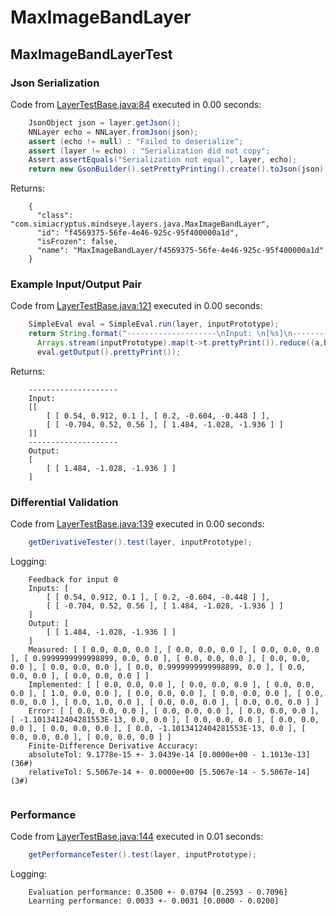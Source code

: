 # MaxImageBandLayer
## MaxImageBandLayerTest
### Json Serialization
Code from [LayerTestBase.java:84](../../../../../../../../MindsEye/src/test/java/com/simiacryptus/mindseye/layers/LayerTestBase.java#L84) executed in 0.00 seconds: 
```java
    JsonObject json = layer.getJson();
    NNLayer echo = NNLayer.fromJson(json);
    assert (echo != null) : "Failed to deserialize";
    assert (layer != echo) : "Serialization did not copy";
    Assert.assertEquals("Serialization not equal", layer, echo);
    return new GsonBuilder().setPrettyPrinting().create().toJson(json);
```

Returns: 

```
    {
      "class": "com.simiacryptus.mindseye.layers.java.MaxImageBandLayer",
      "id": "f4569375-56fe-4e46-925c-95f400000a1d",
      "isFrozen": false,
      "name": "MaxImageBandLayer/f4569375-56fe-4e46-925c-95f400000a1d"
    }
```



### Example Input/Output Pair
Code from [LayerTestBase.java:121](../../../../../../../../MindsEye/src/test/java/com/simiacryptus/mindseye/layers/LayerTestBase.java#L121) executed in 0.00 seconds: 
```java
    SimpleEval eval = SimpleEval.run(layer, inputPrototype);
    return String.format("--------------------\nInput: \n[%s]\n--------------------\nOutput: \n%s",
      Arrays.stream(inputPrototype).map(t->t.prettyPrint()).reduce((a,b)->a+",\n"+b).get(),
      eval.getOutput().prettyPrint());
```

Returns: 

```
    --------------------
    Input: 
    [[
    	[ [ 0.54, 0.912, 0.1 ], [ 0.2, -0.604, -0.448 ] ],
    	[ [ -0.704, 0.52, 0.56 ], [ 1.484, -1.028, -1.936 ] ]
    ]]
    --------------------
    Output: 
    [
    	[ [ 1.484, -1.028, -1.936 ] ]
    ]
```



### Differential Validation
Code from [LayerTestBase.java:139](../../../../../../../../MindsEye/src/test/java/com/simiacryptus/mindseye/layers/LayerTestBase.java#L139) executed in 0.00 seconds: 
```java
    getDerivativeTester().test(layer, inputPrototype);
```
Logging: 
```
    Feedback for input 0
    Inputs: [
    	[ [ 0.54, 0.912, 0.1 ], [ 0.2, -0.604, -0.448 ] ],
    	[ [ -0.704, 0.52, 0.56 ], [ 1.484, -1.028, -1.936 ] ]
    ]
    Output: [
    	[ [ 1.484, -1.028, -1.936 ] ]
    ]
    Measured: [ [ 0.0, 0.0, 0.0 ], [ 0.0, 0.0, 0.0 ], [ 0.0, 0.0, 0.0 ], [ 0.9999999999998899, 0.0, 0.0 ], [ 0.0, 0.0, 0.0 ], [ 0.0, 0.0, 0.0 ], [ 0.0, 0.0, 0.0 ], [ 0.0, 0.9999999999998899, 0.0 ], [ 0.0, 0.0, 0.0 ], [ 0.0, 0.0, 0.0 ] ]
    Implemented: [ [ 0.0, 0.0, 0.0 ], [ 0.0, 0.0, 0.0 ], [ 0.0, 0.0, 0.0 ], [ 1.0, 0.0, 0.0 ], [ 0.0, 0.0, 0.0 ], [ 0.0, 0.0, 0.0 ], [ 0.0, 0.0, 0.0 ], [ 0.0, 1.0, 0.0 ], [ 0.0, 0.0, 0.0 ], [ 0.0, 0.0, 0.0 ] ]
    Error: [ [ 0.0, 0.0, 0.0 ], [ 0.0, 0.0, 0.0 ], [ 0.0, 0.0, 0.0 ], [ -1.1013412404281553E-13, 0.0, 0.0 ], [ 0.0, 0.0, 0.0 ], [ 0.0, 0.0, 0.0 ], [ 0.0, 0.0, 0.0 ], [ 0.0, -1.1013412404281553E-13, 0.0 ], [ 0.0, 0.0, 0.0 ], [ 0.0, 0.0, 0.0 ] ]
    Finite-Difference Derivative Accuracy:
    absoluteTol: 9.1778e-15 +- 3.0439e-14 [0.0000e+00 - 1.1013e-13] (36#)
    relativeTol: 5.5067e-14 +- 0.0000e+00 [5.5067e-14 - 5.5067e-14] (3#)
    
```

### Performance
Code from [LayerTestBase.java:144](../../../../../../../../MindsEye/src/test/java/com/simiacryptus/mindseye/layers/LayerTestBase.java#L144) executed in 0.01 seconds: 
```java
    getPerformanceTester().test(layer, inputPrototype);
```
Logging: 
```
    Evaluation performance: 0.3500 +- 0.0794 [0.2593 - 0.7096]
    Learning performance: 0.0033 +- 0.0031 [0.0000 - 0.0200]
    
```

